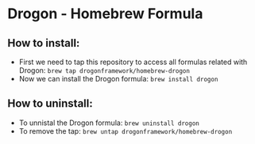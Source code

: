 # Drogon - Homebrew Formula

## How to install:
* First we need to tap this repository to access all formulas related with Drogon: `brew tap drogonframework/homebrew-drogon`
* Now we can install the Drogon formula: `brew install drogon`

## How to uninstall:
* To unnistal the Drogon formula: `brew uninstall drogon`
* To remove the tap: `brew untap drogonframework/homebrew-drogon`